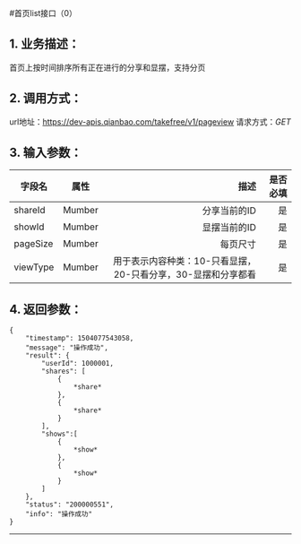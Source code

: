 #首页list接口（0）
## 1. 业务描述：
首页上按时间排序所有正在进行的分享和显摆，支持分页

## 2. 调用方式：
url地址：https://dev-apis.qianbao.com/takefree/v1/pageview
请求方式：*GET*

## 3. 输入参数：
|字段名|属性|描述|是否必填|
|---------|:------:|------:|------------:|
|shareId|Mumber|分享当前的ID|是|
|showId|Mumber|显摆当前的ID|是|
|pageSize|Mumber|每页尺寸|是|
|viewType|Mumber|用于表示内容种类：10-只看显摆，20-只看分享，30-显摆和分享都看|是|

## 4. 返回参数：
```
{
    "timestamp": 1504077543058,
    "message": "操作成功",
    "result": {
        "userId": 1000001,
        "shares": [
            {
                *share*
            },
            {
                *share*
            }
        ],
        "shows":[
            {
                *show*
            },
            {
                *show*
            }
        ]
    },
    "status": "200000551",
    "info": "操作成功"
}
```
***